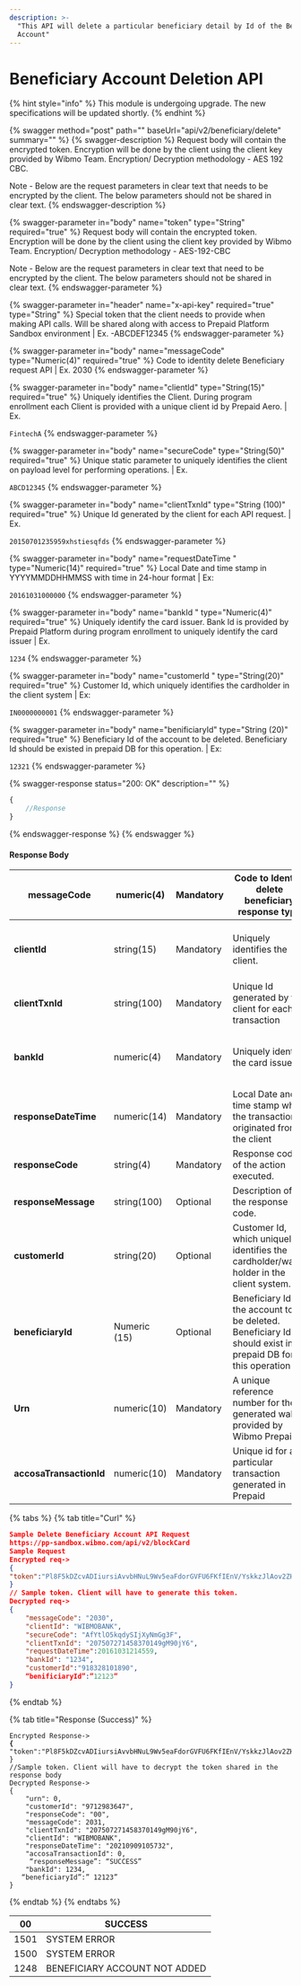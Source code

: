 ```yaml
---
description: >-
  "This API will delete a particular beneficiary detail by Id of the Beneficiary
  Account"
---
```


# Beneficiary Account Deletion API

{% hint style="info" %}
This module is undergoing upgrade. The new specifications will be updated shortly.
{% endhint %}

{% swagger method="post" path="" baseUrl="api/v2/beneficiary/delete" summary="" %}
{% swagger-description %}
Request body will contain the encrypted token. Encryption will be done by the client using the client key provided by Wibmo Team. Encryption/ Decryption methodology - AES 192 CBC.

Note - Below are the request parameters in clear text that needs to be encrypted by the client. The below parameters should not be shared in clear text.
{% endswagger-description %}

{% swagger-parameter in="body" name="token" type="String" required="true" %}
Request body will contain the encrypted token. Encryption will be done by the client using the client key provided by Wibmo Team. Encryption/ Decryption methodology - AES-192-CBC

Note - Below are the request parameters in clear text that need to be encrypted by the client. The below parameters should not be shared in clear text.
{% endswagger-parameter %}

{% swagger-parameter in="header" name="x-api-key" required="true" type="String" %}
Special token that the client needs to provide when making API calls. Will be shared along with access to Prepaid Platform Sandbox environment | Ex. -ABCDEF12345
{% endswagger-parameter %}

{% swagger-parameter in="body" name="messageCode" type="Numeric(4)" required="true" %}
Code to identity delete Beneficiary request API | Ex. 2030
{% endswagger-parameter %}

{% swagger-parameter in="body" name="clientId" type="String(15)" required="true" %}
Uniquely identifies the Client. During program enrollment each Client is provided with a unique client id by Prepaid Aero. | Ex.

`FintechA`
{% endswagger-parameter %}

{% swagger-parameter in="body" name="secureCode" type="String(50)" required="true" %}
Unique static parameter to uniquely identifies the client on payload level for performing operations. | Ex.

`ABCD12345`
{% endswagger-parameter %}

{% swagger-parameter in="body" name="clientTxnId" type="String (100)" required="true" %}
Unique Id generated by the client for each API request. | Ex.

`20150701235959xhstiesqfds`
{% endswagger-parameter %}

{% swagger-parameter in="body" name="requestDateTime " type="Numeric(14)" required="true" %}
Local Date and time stamp in YYYYMMDDHHMMSS with time in 24-hour format | Ex:

`20161031000000`
{% endswagger-parameter %}

{% swagger-parameter in="body" name="bankId " type="Numeric(4)" required="true" %}
Uniquely identify the card issuer. Bank Id is provided by Prepaid Platform during program enrollment to uniquely identify the card issuer | Ex.

`1234`
{% endswagger-parameter %}

{% swagger-parameter in="body" name="customerId " type="String(20)" required="true" %}
Customer Id, which uniquely identifies the cardholder in the client system | Ex:

`IN0000000001`
{% endswagger-parameter %}

{% swagger-parameter in="body" name="benificiaryId" type="String (20)" required="true" %}
Beneficiary Id of the account to be deleted. Beneficiary Id should be existed in prepaid DB for this operation. | Ex:

`12321`
{% endswagger-parameter %}

{% swagger-response status="200: OK" description="" %}
```javascript
{
    //Response
}
```
{% endswagger-response %}
{% endswagger %}

#### Response Body

| **messageCode**         | numeric(4)   | Mandatory | Code to Identity delete beneficiary response type                                                         | Refer to the message code reference.                                                        | 2031                      |
| ----------------------- | ------------ | --------- | --------------------------------------------------------------------------------------------------------- | ------------------------------------------------------------------------------------------- | ------------------------- |
| **clientId**            | string(15)   | Mandatory | Uniquely identifies the client.                                                                           | During program enrolment each client is provided with a unique client id by Prepaid         | WIBMOCLIENT               |
| **clientTxnId**         | string(100)  | Mandatory | Unique Id generated by the client for each transaction                                                    | This will be the Gateway Ref ID                                                             | 20150701235959xhstiesqfds |
| **bankId**              | numeric(4)   | Mandatory | Uniquely identify the card issuer                                                                         | Wibmo Prepaid will provision a pseudo bankId for the client for a close loop wallet program | 1234                      |
| **responseDateTime**    | numeric(14)  | Mandatory | Local Date and time stamp when the transaction originated from the client                                 | Format is YYYYMMDDHHMMSS with time in 24-hour format                                        | 20221031214559            |
| **responseCode**        | string(4)    | Mandatory | Response code of the action executed.                                                                     | Contains the status of the transaction. 00 indicates success.                               | 00                        |
| **responseMessage**     | string(100)  | Optional  | Description of the response code.                                                                         | Response message based on response code will be sent                                        | Block successful          |
| **customerId**          | string(20)   | Optional  | Customer Id, which uniquely identifies the cardholder/wallet holder in the client system.                 | Value copied from the request                                                               | 9as7129dhgaf657           |
| **beneficiaryId**       | Numeric (15) | Optional  | Beneficiary Id of the account to be deleted. Beneficiary Id should exist in prepaid DB for this operation | Unique identifier to identify beneficiary in Wibmo prepaid system                           | 5                         |
| **Urn**                 | numeric(10)  | Mandatory | A unique reference number for the generated wallet provided by Wibmo Prepaid.                             | Value copied from the request                                                               | 1000058915                |
| **accosaTransactionId** | numeric(10)  | Mandatory | Unique id for a particular transaction generated in Prepaid                                               | Unique Identifier for a transaction                                                         | 3591893                   |

{% tabs %}
{% tab title="Curl" %}
```json
Sample Delete Beneficiary Account API Request
https://pp-sandbox.wibmo.com/api/v2/blockCard
Sample Request
Encrypted req->
{
"token":"Pl8F5kDZcvADIiursiAvvbHNuL9Wv5eaFdorGVFU6FKfIEnV/YskkzJlAov2ZHJWnqGNLOXfBq4SQqw8Ep4sK0gCAAkRXATCb1nSY6s=" 
}
// Sample token. Client will have to generate this token. 
Decrypted req->
{
    "messageCode": "2030",
    "clientId": "WIBMOBANK",
    "secureCode": "AfYtlO5kqdySIjXyNmGg3F",
    "clientTxnId": "207507271458370149gM90jY6",
    "requestDateTime":20161031214559,
    "bankId": "1234",
    "customerId":"918328101890",
    “benificiaryId”:”12123”
}
```
{% endtab %}

{% tab title="Response (Success)" %}
<pre class="language-json"><code class="lang-json">Encrypted Response->
<strong>{
</strong>"token":"Pl8F5kDZcvADIiursiAvvbHNuL9Wv5eaFdorGVFU6FKfIEnV/YskkzJlAov2ZHJWnqGNLOXfBq4SQqw8Ep4sK0gCAAkRXATCb1nSY6s=" 
}
//Sample token. Client will have to decrypt the token shared in the response body
Decrypted Response->
{
    "urn": 0,
    "customerId": "9712983647",
    "responseCode": "00",
    "messageCode": 2031,
    "clientTxnId": "207507271458370149gM90jY6",
    "clientId": "WIBMOBANK",
    "responseDateTime": "20210909105732",
    "accosaTransactionId": 0,
     “responseMessage”: “SUCCESS”
    "bankId": 1234,
   “beneficiaryId”:” 12123”
}
</code></pre>
{% endtab %}
{% endtabs %}

| 00   | SUCCESS                       |
| ---- | ----------------------------- |
| 1501 | SYSTEM ERROR                  |
| 1500 | SYSTEM ERROR                  |
| 1248 | BENEFICIARY ACCOUNT NOT ADDED |
